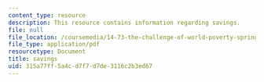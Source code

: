 ```yaml
---
content_type: resource
description: This resource contains information regarding savings.
file: null
file_location: /coursemedia/14-73-the-challenge-of-world-poverty-spring-2011/315a77ff5a4cd7f7d7de3116c2b3ed67_MIT14_73S11_Lec20_slides.pdf
file_type: application/pdf
resourcetype: Document
title: savings
uid: 315a77ff-5a4c-d7f7-d7de-3116c2b3ed67
---
```

